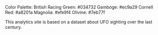 Color Palette:
British Racing Green: #034732
Gamboge: #ec9a29
Cornell Red: #a8201a
Magnolia: #efe9f4
Olivine: #7eb77f

This analytics site is based on a dataset about UFO sighting over the last century.